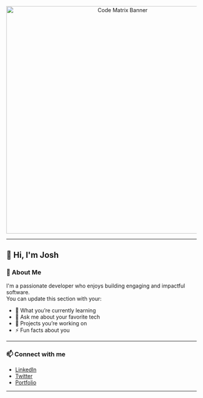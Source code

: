 <p align="center">
<img src="https://media2.giphy.com/media/v1.Y2lkPTc5MGI3NjExMDJxMnI0bHN1NmV6bDFoOTl0YzFmNTFxbWp0cThlMTlwMTljZ2o3NiZlcD12MV9pbnRlcm5hbF9naWZfYnlfaWQmY3Q9Zw/l46CCgmlQ8DlLd31e/giphy.gif" alt="Code Matrix Banner" width="600"/>
</p>

---

## 👋 Hi, I'm Josh

### 🚀 About Me

I'm a passionate developer who enjoys building engaging and impactful software.  
You can update this section with your:

- 🌱 What you’re currently learning
- 💬 Ask me about your favorite tech
- 🔭 Projects you’re working on
- ⚡ Fun facts about you

---

### 📫 Connect with me

- [LinkedIn](#)
- [Twitter](#)
- [Portfolio](#)

---


